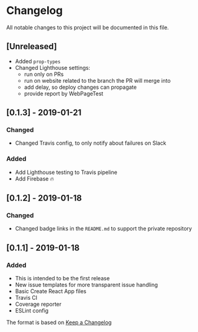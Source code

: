 # Changelog
All notable changes to this project will be documented in this file.

## [Unreleased]
- Added `prop-types`
- Changed Lighthouse settings:
  - run only on PRs
  - run on website related to the branch the PR will merge into
  - add delay, so deploy changes can propagate
  - provide report by WebPageTest

## [0.1.3] - 2019-01-21
### Changed
- Changed Travis config, to only notify about failures on Slack

### Added
- Add Lighthouse testing to Travis pipeline
- Add Firebase 🔥


## [0.1.2] - 2019-01-18
### Changed
- Changed badge links in the `README.md` to support the private repository

## [0.1.1] - 2019-01-18
### Added
- This is intended to be the first release
- New issue templates for more transparent issue handling
- Basic Create React App files
- Travis CI
- Coverage reporter
- ESLint config

The format is based on [Keep a Changelog](https://keepachangelog.com/en/1.0.0/)
